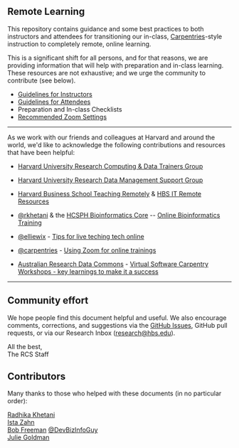 ## Remote Learning

This repository contains guidance and some best practices to both instructors and attendees for 
transitioning our in-class, [Carpentries](https://carpentries.org/workshops/)-style instruction to completely remote, online learning.

This is a significant shift for all persons, and for that reasons, we are providing information
that will help with preparation and in-class learning. These resources are not exhaustive; and
we urge the community to contribute (see below).

* [Guidelines for Instructors](for_instructors.md)
* [Guidelines for Attendees](for_attendees.md)
* Preparation and In-class Checklists
* [Recommended Zoom Settings](zoom_settings.md)

***

As we work with our friends and colleagues at Harvard and around the world, we'd like to 
acknowledge the following contributions and resources that have been helpful:

* [Harvard University Research Computing & Data Trainers Group](https://twitter.com/HURCDataTrainer)<br>
* [Harvard University Research Data Management Support Group](https://researchdatamanagement.harvard.edu/contact)<br>
* [Harvard Business School Teaching Remotely](https://www.hbs.edu/teachremotely/Pages/default.aspx) & [HBS IT Remote Resources](https://inside.hbs.edu/Departments/it/about/Pages/hbs-remote-resources.aspx)

* [@rkhetani](https://github.com/rkhetani) & the [HCSPH Bioinformatics Core](https://github.com/hbctraining) -- [Online Bioinformatics Training](https://github.com/hbctraining/bioinformatics_online)    
* [@elliewix](https://github.com/elliewix) - [Tips for live teching tech online](https://elizabethwickes.com/2020/03/12/tips-for-live-teaching-tech-online-deeply-informed-by-the-carpentries/)    
* [@carpentries](https://github.com/carpentries) - [Using Zoom for online trainings](https://github.com/carpentries)    
* [Australian Research Data Commons](https://www.youtube.com/channel/UClbZWqIv8Si0siuizaxAS1A) - [Virtual Software Carpentry Workshops - key learnings to make it a success](https://www.youtube.com/watch?v=MzsJyOkxqv8&t=31s)


***


## Community effort

We hope people find this document helpful and useful. We also encourage comments, corrections,
and suggestions via the [GitHub Issues](https://github.com/hbs-rcs/remote_learning/issues), GitHub pull requests, or via our Research Inbox ([research@hbs.edu](mailto:research@hbs.edu)).

All the best,<br>
The RCS Staff<br>


## Contributors

Many thanks to those who helped with these documents (in no particular order):

[Radhika Khetani](https://github.com/rkhetani)<br>
[Ista Zahn](https://github.com/izahn)<br>
[Bob Freeman](https://github.com/devbioinfoguy) [@DevBizInfoGuy](http://www.twitter.com/DevBizInfoGuy)<br>
[Julie Goldman](https://scholar.harvard.edu/julie_goldman)<br>

